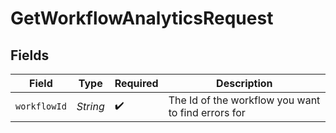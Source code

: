 # GetWorkflowAnalyticsRequest


## Fields

| Field                                              | Type                                               | Required                                           | Description                                        |
| -------------------------------------------------- | -------------------------------------------------- | -------------------------------------------------- | -------------------------------------------------- |
| `workflowId`                                       | *String*                                           | :heavy_check_mark:                                 | The Id of the workflow you want to find errors for |